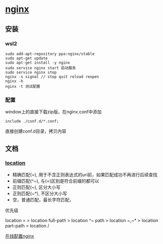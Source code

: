 # [nginx](https://nginx.org/en/)

## 安装

### wsl2

```shell
sudo add-apt-repository ppa:nginx/stable
sudo apt-get update
sudo apt-get install -y nginx
sudo service nginx start 启动服务
sudo service nginx stop
nginx -s signal // stop quit reload reopen
nginx -h
nginx -t 测试配置
```

### 配置

window上的直接下载zip版，在nginx.conf中添加
```shell
include ./conf.d/*.conf;
```
直接创建conf.d目录，拷贝内容


## 文档

### [location](https://nginx.org/en/docs/http/ngx_http_core_module.html#location)

- 精确匹配(=), 用于不含正则表达式的uri前，如果匹配成功不再进行后续查找
- 前缀匹配(^~), 与(=)区别是符合前缀的都可以
- 正则匹配(~), 区分大小写
- 正则匹配(~*), 不区分大小写
- 空，普通匹配，最长字符匹配，

优先级

location = > location full-path > location ^~ path > location ~,~* > location part-path > location /


[在线配置nginx](https://www.digitalocean.com/community/tools/nginx?global.app.lang=zhCN)